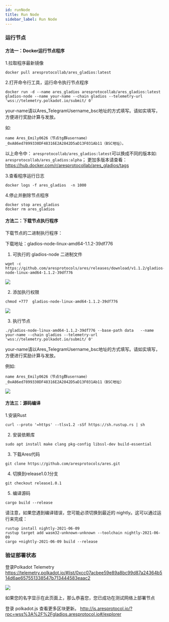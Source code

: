 ```yaml
---
id: runNode
title: Run Node
sidebar_label: Run Node
---
```


### 运行节点
#### 方法一：Docker运行节点程序

1.拉取程序最新镜像
````
docker pull aresprotocollab/ares_gladios:latest
````

2.打开命令行工具，运行命令执行节点程序

````
docker run -d --name ares_gladios aresprotocollab/ares_gladios:latest gladios-node --name your-name --chain gladios --telemetry-url 'wss://telemetry.polkadot.io/submit/ 0'
````

your-name请以Ares_TelegramUsername_bsc地址的方式填写。请如实填写，方便进行奖励计算与发放。

如: 
````
name Ares_Emily0626（节点tg群username）_0xA86ed7899330DF48316E2A2842D5aD13F031Ab11（BSC地址）。
````
以上命令中： `aresprotocollab/ares_gladios:latest`可以换成不同的版本如: `aresprotocollab/ares_gladios:alpha`；
更加多版本请查看：https://hub.docker.com/r/aresprotocollab/ares_gladios/tags 

3.查看程序运行日志

````
docker logs -f ares_gladios  -n 1000
````

4.停止并删除节点程序

````
docker stop ares_gladios
docker rm ares_gladios
````

#### 方法二：下载节点执行程序
下载节点的二进制执行程序：

下载地址：gladios-node-linux-amd64-1.1.2-39df776

1. 可执行的 gladios-node 二进制文件
````
wget -c https://github.com/aresprotocols/ares/releases/download/v1.1.2/gladios-node-linux-amd64-1.1.2-39df776
````

![](assets/build/288.png)


2. 添加执行权限

````
chmod +777  gladios-node-linux-amd64-1.1.2-39df776
````

![](assets/build/289.png)

3. 执行节点

````
./gladios-node-linux-amd64-1.1.2-39df776 --base-path data   --name your-name --chain gladios --telemetry-url 'wss://telemetry.polkadot.io/submit/ 0'
````

your-name请以Ares_TelegramUsername_bsc地址的方式填写。请如实填写，方便进行奖励计算与发放。

例如: 
````
name Ares_Emily0626（节点tg群username）_0xA86ed7899330DF48316E2A2842D5aD13F031Ab11（BSC地址）
````

![](assets/build/290.jpeg)

#### 方法三：源码编译

1.安装Rust

````
curl --proto '=https' --tlsv1.2 -sSf https://sh.rustup.rs | sh
````

2. 安装依赖库

````
sudo apt install make clang pkg-config libssl-dev build-essential
````

3. 下载Ares代码

````
git clone https://github.com/aresprotocols/ares.git
````

4. 切换到release1.0.1分支

````
git checkout release1.0.1
````

5. 编译源码

````
cargo build --release
````
请注意，如果您遇到编译错误，您可能必须切换到最近的 nightly。这可以通过运行来完成：
````
rustup install nightly-2021-06-09
rustup target add wasm32-unknown-unknown --toolchain nightly-2021-06-09
cargo +nightly-2021-06-09 build --release
````

### 验证部署状态

登录Polkadot Telemetry
https://telemetry.polkadot.io/#list/0xcc07acbee59e89a8bc99d87a24364b514d6ae657551338547b713444583eaac2

![](assets/build/291.jpeg)

如果您的名字显示在此页面上，那么恭喜您，您已成功在测试网络上部署节点

登录 polkadot.js 查看更多区块更新。
http://js.aresprotocol.io/?rpc=wss%3A%2F%2Fgladios.aresprotocol.io#/explorer
